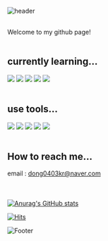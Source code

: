 
![header](https://capsule-render.vercel.app/api?type=Waving&color=timeAuto&height=180&text=Hello%20World!&fontColor=black&fontSize=50&section=header)

<br>
Welcome to my github page!<br>

<br>

## currently learning...
<img src="https://img.shields.io/badge/C Language-red?style=flat-square&logo=c&logoColor=white"/> <img src="https://img.shields.io/badge/JavaScript-F7DF1E?style=flat-square&logo=javascript&logoColor=white"/> <img src="https://img.shields.io/badge/Python-3776AB?style=flat-square&logo=python&logoColor=white"/> <img src="https://img.shields.io/badge/ANDROID-3DDC84?style=flat-square&logo=android&logoColor=white"/> <img src="https://img.shields.io/badge/Firebase-FFCA28?style=flat-square&logo=firebase&logoColor=white"/>
<br><br>
## use tools...
<img src="https://img.shields.io/badge/Visual Studio-5C2D91?style=flat-square&logo=visualstudio&logoColor=white"/> <img src="https://img.shields.io/badge/Visual Studio Code-007ACC?style=flat-square&logo=visualstudiocode&logoColor=white"/> <img src="https://img.shields.io/badge/Android Studio-3DDC84?style=flat-square&logo=androidstudio&logoColor=white"/> <img src="https://img.shields.io/badge/Eclipse IDE-2C2255?style=flat-square&logo=eclipseide&logoColor=white"/> <img src="https://img.shields.io/badge/PyCharm-000000?style=flat-square&logo=pycharm&logoColor=white"/>
<br><br>
## How to reach me...
email : dong0403kr@naver.com
<br><br><br><br>
[![Anurag's GitHub stats](https://github-readme-stats.vercel.app/api?username=dong0403kr&show_icons=true&theme=dark)](https://github.com/anuraghazra/github-readme-stats)

[![Hits](https://hits.seeyoufarm.com/api/count/incr/badge.svg?url=https%3A%2F%2Fgithub.com%2Fdong0403kr%2Fhit-counter&count_bg=%2350EBDA&title_bg=%23555555&icon=&icon_color=%23E7E7E7&title=views&edge_flat=true)](https://hits.seeyoufarm.com)

![Footer](https://capsule-render.vercel.app/api?type=waving&color=timeAuto&height=150&section=footer)

<!--
**dong0403kr/dong0403kr** is a ✨ _special_ ✨ repository because its `README.md` (this file) appears on your GitHub profile.

Here are some ideas to get you started:

- 🔭 I’m currently working on ...
- 👯 I’m looking to collaborate on ...
- 🤔 I’m looking for help with ...
- 💬 Ask me about ...
- 📫 How to reach me: ...
- 😄 Pronouns: ...
- ⚡ Fun fact: ...
-->
